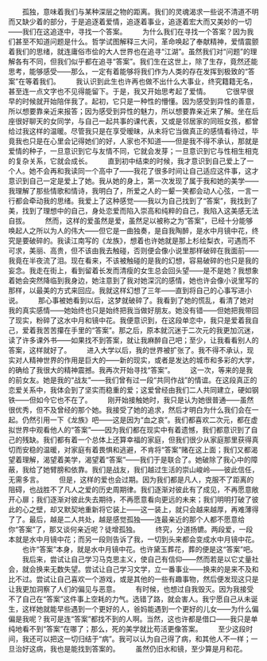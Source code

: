 　　孤独，意味着我们与某种深层之物的距离。我们的灵魂渴求一些说不清道不明而又缺少着的部分，于是追逐着爱情，追逐着事业，追逐着宏大而又美妙的一切——我们在这追逐中，寻找一个答案。
　　为什么我们在寻找一个答案？因为我们甚至不知道问题是什么。哲学试图解释三大问，革命唤起了奉献精神，爱情震颤着我们的思绪，就连庸俗市侩的大人世界也在追寻“江湖”。虽然我们对“问题”的理解各有不同，但我们似乎都在追寻“答案”。我们生在这世上，除了生存，竟然还能思考，能够感受——那么，一定有着能够将我们作为人类的存在发挥到极致的“答案”在等着我们。
　　我认识到此生也许再也做不出什么大事业，终究籍籍无名，甚至连一点文字也不见得能留下。于是，我又开始思考起了爱情。
　　它很早很早的时候就开始陪伴我了。起初，它只是一种性的懵懂。因为感受到异性的善意，所以想要靠亲近来报答；因为感受到异性的魅力，所以想要靠亲近来了解。坐在后座很好聊天的女同学，与自己一起共事的课代表，又或是邻居家的同班女孩，都曾给过我这样的温暖。尽管我只是在享受暧昧，从未将它当做真正的感情看待过，毕竟我也只是在心里会记得她们的好，人家也不知道——但是我不得不承认，那就是爱情的种子，一旦意识到它与友情不同，它就会发芽；一旦意识到它与性相生相克的复杂关系，它就会成长。
　　直到初中结束的时候，我才意识到自己爱上了一个人。她不会再和我读同一个高中了——我花了很多时间让自己适应这件事，这才意识到自己一定是爱上了她。我从她的身上，第一次发现了属于我和她的美学——我理解了那些情歌和情诗，我明白了，所爱之人的一颦一笑都会动人心弦，一言一行都会牵动我的思绪。我爱上了这种感觉——我以为自己找到了“答案”，我找到了美，找到了理想中的自己，身处恋爱而陷入崇高和纯粹的自己，我陷入这美感无法自拔。
　　然而，这样的爱虽然是爱，虽然足以被称之为“答案”，已经十分能够唤起人之所以为人的伟大——但它是一曲独奏，是自我陶醉，是水中月镜中花，终究是要破碎的。我读江南写的《龙族》，想着也许她就是那上杉绘梨衣，可遇而不可求，美丽、高贵，但不该由我去触碰，否则便会像小说里那样破碎在我面前——我竟在半夜流了泪。现在看来，不该被触碰的是我的幻想，容易破碎的也只是我的妄念。我走在街上，看到留着长发而清瘦的女生总会回头望——是不是她？我想象着她会突然降临到我身边，她注意到了我对她深沉的感情，她也许会像小说里写的那样，以最美的方式来回应。我就这样幻想了三年——直到将自己的心事写进小说。
　　那心事被她看到以后，这梦就破碎了。我看到了她的慌乱，看清了她对我的真实感情——她始终也只是始终把我当做好朋友。她没有错——但她把我带回了现实，粉碎了这水中月和镜中花。我便意识到，在这段单恋中，我只是爱着我自己，爱着我苦苦攥在手里的“答案”。那之后，原本就沉迷于二次元的我更加沉迷，读了许多课外书——如果找不到答案，就让我麻醉自己吧；至少，让我看看别人的答案，这样就好了。
　　进入大学以后，我的世界被扩张了。我不得不承认，现实对人精神世界的作用是巨大的——新的现实，或者是发达的城市和多彩的大学，的确给了我很大的精神震撼。我再次开始寻找“答案”。
　　这一次，等来的是我的前女友。她是我的“战友”——我们曾有过一段“共同作战”的情谊。在这段真正的恋爱关系中，我体会到了坚实而稳重的爱；这爱曾经由我们二人共同建立，硬如钢铁——但如今它也不在了。
　　刚开始接触她时，我只是认为她很普通——虽然很优秀，但不及曾经的那个她。我接受了她的追求，然后才明白为什么我们会在一起。仍然引用一下《龙族》吧——这是因为“血之哀”。我们都喜欢二次元，都在虚拟世界中观看他人的“答案”——因为我们都在现实中有着遗憾，我们都意识到了自己的残缺。我们都有着一个总体上还算幸福的家庭，但我们很少从家庭那里获得真切而安稳的温暖，对家庭有着畏惧和逃避，不肯将“答案”赌在这上面；我们又都渴望着理解，渴望着美学，渴望着“答案”——我们于是联合了。她破除了我心中的障蔽，我给了她臂膀和依靠。我们是战友，我们越过生活的崇山峻岭——彼此信任，无需多言。
　　但是，这样的爱也会过期。因为我们都是凡人，克服不了距离的阻碍，也战胜不了凡人之爱的历史周期律。我们逐渐对彼此有了成见，不再愿意敞开心扉；我们逐渐对彼此失去期待，不再愿意看向更远的未来；我们明明打破了彼此的心之壁，却又默契地重新将它装上——这一装上，就只会越来越厚，再难薄得了了。最后，越是二人共处，越是感觉孤独——连最亲近的那个人都不愿意给你“答案”了，那又谈何亲近呢？徒增孤独。
　　终究，分道扬镳。两段爱，一段本就是水中月镜中花；而另一段则告诉了我，一切到头来都会变成水中月镜中花。
　　也许“答案”本身，就是水中月镜中花。也许黛玉葬花，葬的便是这“答案”吧。
　　我后来，尝试让自己学习马克思主义，使自己有信仰——然而若是以它丈量社会，就会换来无数失望。尝试让自己学习文学，立一番事业——换来的是来不及和比不过。尝试让自己喜欢一个游戏，或是其他的一些有趣事物，然后便发现这只是让我更加洞察了人们的偏见与恶意。
　　有时候，也想过自我毁灭。因为我接受不了自己在“答案”这件事上空耗的力气。选错了路，就会害人。我宁愿自己从未诞生，这样她就能早些遇到一个更好的人，爸妈能遇到一个更好的儿女——为什么偏偏是我呢？我可是连“答案”都找不到的人啊。当然，这也许都是借口——我只是单纯地看不到“答案”在哪了；那么，死的美学就比苟活更像答案。
　　至少这段时间，我还可以把这一切归结于“病”。我可以认为自己得了病，和其他人不一样；一旦治好这病，我也是能找到答案的。
　　虽然仍旧水和镜，至少算是月和花。
<!-- ##{"timestamp":1697108254}## -->